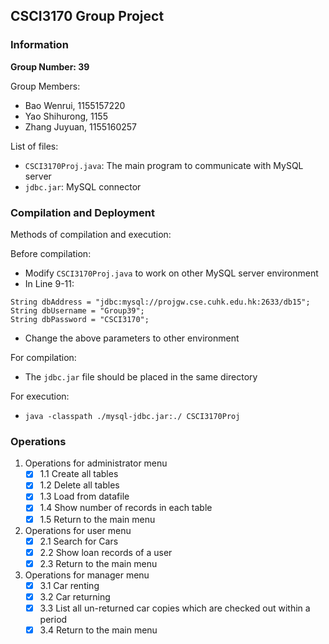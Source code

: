 ## CSCI3170 Group Project

### Information ###
**Group Number:   39**

Group Members:  
- Bao Wenrui,      1155157220
- Yao Shihurong,  1155
- Zhang Juyuan,  1155160257

List of files:  
- `CSCI3170Proj.java`: The main program to communicate with MySQL server
- `jdbc.jar`: MySQL connector

              
### Compilation and Deployment ###
Methods of compilation and execution:

Before compilation:

- Modify `CSCI3170Proj.java` to work on other MySQL server environment
- In Line 9-11:
```
String dbAddress = "jdbc:mysql://projgw.cse.cuhk.edu.hk:2633/db15";
String dbUsername = "Group39";
String dbPassword = "CSCI3170";
```
- Change the above parameters to other environment

For compilation:
- The `jdbc.jar` file should be placed in the same directory

For execution:
- `java -classpath ./mysql-jdbc.jar:./ CSCI3170Proj`

### Operations ###

1. Operations for administrator menu
	- [x] 1.1 Create all tables
	- [x] 1.2 Delete all tables
	- [x] 1.3 Load from datafile
	- [x] 1.4 Show number of records in each table
	- [x] 1.5 Return to the main menu

2. Operations for user menu
	- [x] 2.1 Search for Cars
	- [x] 2.2 Show loan records of a user
	- [x] 2.3 Return to the main menu

3. Operations for manager menu
	- [x] 3.1 Car renting
	- [x] 3.2 Car returning
	- [x] 3.3 List all un-returned car copies which are checked out within a period
	- [x] 3.4 Return to the main menu
